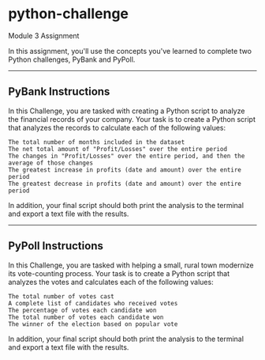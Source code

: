 # python-challenge

Module 3 Assignment 

In this assignment, you'll use the concepts you've learned to complete two Python challenges, PyBank and PyPoll. 

-------------------
PyBank Instructions
-------------------

In this Challenge, you are tasked with creating a Python script to analyze the financial records of your company.
Your task is to create a Python script that analyzes the records to calculate each of the following values:

    The total number of months included in the dataset
    The net total amount of "Profit/Losses" over the entire period
    The changes in "Profit/Losses" over the entire period, and then the average of those changes
    The greatest increase in profits (date and amount) over the entire period
    The greatest decrease in profits (date and amount) over the entire period

In addition, your final script should both print the analysis to the terminal and export a text file with the results.

-------------------
PyPoll Instructions
-------------------

In this Challenge, you are tasked with helping a small, rural town modernize its vote-counting process.
Your task is to create a Python script that analyzes the votes and calculates each of the following values:

    The total number of votes cast
    A complete list of candidates who received votes
    The percentage of votes each candidate won
    The total number of votes each candidate won
    The winner of the election based on popular vote

In addition, your final script should both print the analysis to the terminal and export a text file with the results.

